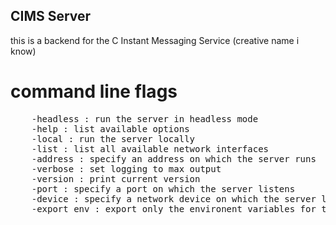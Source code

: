 ## CIMS Server
this is a backend for the C Instant Messaging Service (creative name i know)
# command line flags
<pre>
    -headless : run the server in headless mode
    -help : list available options
    -local : run the server locally
    -list : list all available network interfaces
    -address : specify an address on which the server runs
    -verbose : set logging to max output
    -version : print current version
    -port : specify a port on which the server listens
    -device : specify a network device on which the server listens
    -export_env : export only the environent variables for the system
</pre>